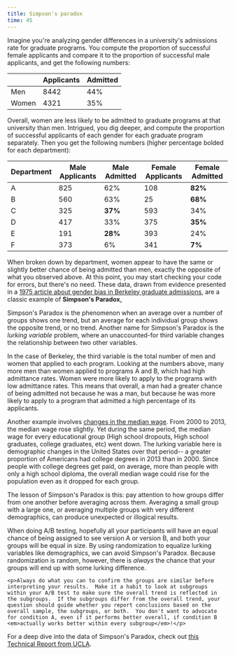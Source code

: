 ```yaml
---
title: Simpson's paradox
time: 45
---
```



Imagine you're analyzing gender differences in a university's admissions rate for graduate programs.  You compute the proportion of successful female applicants and compare it to the proportion of successful male applicants, and get the following numbers: 

|       | Applicants | Admitted |
|-------|------------|----------|
| Men   | 8442       | 44%      |
| Women | 4321       | 35%      |

Overall, women are less likely to be admitted to graduate programs at that university than men.  Intrigued, you dig deeper, and compute the proportion of successful applicants of each gender for each graduate program separately.  Then you get the following numbers (higher percentage bolded for each department):

| Department | Male Applicants | Male Admitted | Female Applicants | Female Admitted |
|------------|-----------------|---------------|-------------------|-----------------|
| A          | 825             | 62%           | 108               | **82%**         |
| B          | 560             | 63%           | 25                | **68%**         |
| C          | 325             | **37%**       | 593               | 34%             |
| D          | 417             | 33%           | 375               | **35%**         |
| E          | 191             | **28%**       | 393               | 24%             |
| F          | 373             | 6%            | 341               | **7%**          |


When broken down by department, women appear to have the same or slightly better chance of being admitted than men, exactly the opposite of what you observed above.  At this point, you may start checking your code for errors, but there's no need.  These data, drawn from evidence presented in a [1975 article about gender bias in Berkeley graduate admissions](http://homepage.stat.uiowa.edu/~mbognar/1030/Bickel-Berkeley.pdf), are a classic example of **Simpson's Paradox**[.](https://s-media-cache-ak0.pinimg.com/564x/69/5c/ff/695cff3fa14e2031521a121c013ed255.jpg)

Simpson's Paradox is the phenomenon when an average over a number of groups shows one trend, but an average for each individual group shows the opposite trend, or no trend.  Another name for Simpson's Paradox is the _lurking variable_ problem, where an unaccounted-for third variable changes the relationship between two other variables.

In the case of Berkeley, the third variable is the total number of men and women that applied to each program.  Looking at the numbers above, many more men than women applied to programs A and B, which had high admittance rates.  Women were more likely to apply to the programs with low admittance rates.  This means that overall, a man had a greater chance of being admitted not because he was a man, but because he was more likely to apply to a program that admitted a high percentage of its applicants. 

Another example involves [changes in the median wage](https://economix.blogs.nytimes.com/2013/05/01/can-every-group-be-worse-than-average-yes/?_r=0).  From 2000 to 2013, the median wage rose slightly.  Yet during the same period, the median wage for every educational group (High school dropouts, High school graduates, college graduates, etc) went down.  The lurking variable here is demographic changes in the United States over that period-- a greater proportion of Americans had college degrees in 2013 than in 2000.  Since people with college degrees get paid, on average, more than people with only a high school diploma, the overall median wage could rise for the population even as it dropped for each group.

The lesson of Simpson's Paradox is this: pay attention to how groups differ from one another before averaging across them.  Averaging a small group with a large one, or averaging multiple groups with very different demographics, can produce unexpected or illogical results.  

<div class="think-like-a-data-scientist">
    <p>When doing A/B testing, hopefully all your participants will have an equal chance of being assigned to see version A or version B, and both your groups will be equal in size.  By using randomization to equalize lurking variables like demographics, we can avoid Simpson's Paradox.  Because randomization is random, however, there is <em>always</em> the chance that your groups will end up with some lurking difference.</p>

    <p>Always do what you can to confirm the groups are similar before interpreting your results.  Make it a habit to look at subgroups within your A/B test to make sure the overall trend is reflected in the subgroups.  If the subgroups differ from the overall trend, your question should guide whether you report conclusions based on the overall sample, the subgroups, or both.  You don't want to advocate for condition A, even if it performs better overall, if condition B <em>actually works better within every subgroup</em>!</p>
</div>

For a deep dive into the data of Simpson's Paradox, check out [this Technical Report from UCLA](http://ftp.cs.ucla.edu/pub/stat_ser/r414.pdf).

